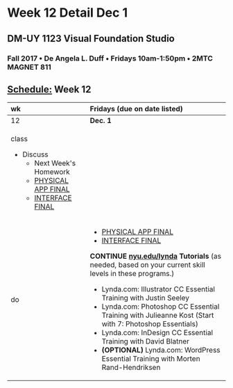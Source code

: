 # Week 12 Detail Dec 1

## DM-UY 1123 Visual Foundation Studio

### Fall 2017 • De Angela L. Duff • Fridays 10am-1:50pm • 2MTC MAGNET 811

## [Schedule:](./) Week 12

<table>
  <thead>
    <tr>
      <th style="text-align:left">wk</th>
      <th style="text-align:left">Fridays (due on date listed)</th>
    </tr>
  </thead>
  <tbody>
    <tr>
      <td style="text-align:left">12</td>
      <td style="text-align:left"><b>Dec. 1</b>
      </td>
    </tr>
    <tr>
      <td style="text-align:left">
        <p>class</p>
        <ul>
          <li>Discuss
            <ul>
              <li>Next Week&apos;s Homework</li>
              <li><a href="../dm1123vfs_projects_pa.md">PHYSICAL APP FINAL</a>
              </li>
              <li><a href="../dm1123vfs_projects_interface.md">INTERFACE FINAL</a>
              </li>
            </ul>
          </li>
        </ul>
      </td>
      <td style="text-align:left"></td>
    </tr>
    <tr>
      <td style="text-align:left">do</td>
      <td style="text-align:left">
        <ul>
          <li><a href="../dm1123vfs_projects_pa.md">PHYSICAL APP FINAL</a>
          </li>
          <li><a href="../dm1123vfs_projects_interface.md">INTERFACE FINAL</a>
          </li>
        </ul>
        <p> <b>CONTINUE </b><a href="http://nyu.edu/lynda"><b>nyu.edu/lynda</b></a><b> Tutorials</b> (as
          needed, based on your current skill levels in these programs.)</p>
        <ul>
          <li>Lynda.com: Illustrator CC Essential Training with Justin Seeley</li>
          <li>Lynda.com: Photoshop CC Essential Training with Julieanne Kost (Start
            with 7: Photoshop Essentials)</li>
          <li>Lynda.com: InDesign CC Essential Training with David Blatner</li>
          <li><b>(OPTIONAL)</b> Lynda.com: WordPress Essential Training with Morten Rand-Hendriksen</li>
        </ul>
      </td>
    </tr>
  </tbody>
</table>